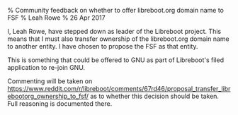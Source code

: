 % Community feedback on whether to offer libreboot.org domain name to FSF
% Leah Rowe
% 26 Apr 2017

I, Leah Rowe, have stepped down as leader of the Libreboot project. This means
that I must also transfer ownership of the libreboot.org domain name to
another entity. I have chosen to propose the FSF as that entity.

This is something that could be offered to GNU as part of Libreboot's
filed application to re-join GNU.

Commenting will be taken on
<https://www.reddit.com/r/libreboot/comments/67rd46/proposal_transfer_librebootorg_ownership_to_fsf/>
as to whether this decision should be taken. Full reasoning is documented
there.
